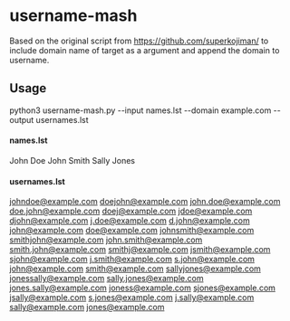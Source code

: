 # username-mash

Based on the original script from https://github.com/superkojiman/ to include domain name of target as a argument and append the domain to username.

## Usage
python3 username-mash.py --input names.lst --domain example.com --output usernames.lst


#### names.lst
John Doe
John Smith
Sally Jones

#### usernames.lst
johndoe@example.com
doejohn@example.com
john.doe@example.com
doe.john@example.com
doej@example.com
jdoe@example.com
djohn@example.com
j.doe@example.com
d.john@example.com
john@example.com
doe@example.com
johnsmith@example.com
smithjohn@example.com
john.smith@example.com
smith.john@example.com
smithj@example.com
jsmith@example.com
sjohn@example.com
j.smith@example.com
s.john@example.com
john@example.com
smith@example.com
sallyjones@example.com
jonessally@example.com
sally.jones@example.com
jones.sally@example.com
joness@example.com
sjones@example.com
jsally@example.com
s.jones@example.com
j.sally@example.com
sally@example.com
jones@example.com   
